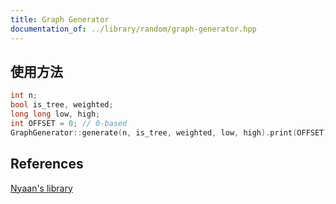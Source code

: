 ```yaml
---
title: Graph Generator
documentation_of: ../library/random/graph-generator.hpp
---
```


## 使用方法
```cpp
int n;
bool is_tree, weighted;
long long low, high;
int OFFSET = 0; // 0-based
GraphGenerator::generate(n, is_tree, weighted, low, high).print(OFFSET);
```

## References
[Nyaan's library](https://nyaannyaan.github.io/library/random_graph/gen.hpp)
